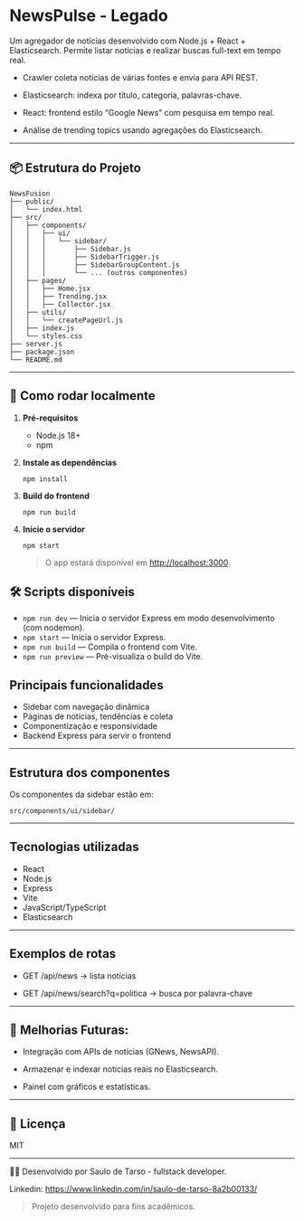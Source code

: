 # NewsPulse - Legado

Um agregador de notícias desenvolvido com Node.js + React + Elasticsearch. Permite listar notícias e realizar buscas full-text em tempo real.

* Crawler coleta notícias de várias fontes e envia para API REST.

* Elasticsearch: indexa por título, categoria, palavras-chave.

* React: frontend estilo “Google News” com pesquisa em tempo real.

* Análise de trending topics usando agregações do Elasticsearch.

---

## 📦 Estrutura do Projeto

```
NewsFusion
├── public/
│   └── index.html
├── src/
│   ├── components/
│   │   ├── ui/
│   │   │   └── sidebar/
│   │   │       ├── Sidebar.js
│   │   │       ├── SidebarTrigger.js
│   │   │       ├── SidebarGroupContent.js
│   │   │       └── ... (outros componentes)
│   ├── pages/
│   │   ├── Home.jsx
│   │   ├── Trending.jsx
│   │   ├── Collector.jsx
│   ├── utils/
│   │   └── createPageUrl.js
│   ├── index.js
│   └── styles.css
├── server.js
├── package.json
└── README.md
```
---
## 🚀 Como rodar localmente

1. **Pré-requisitos**
   - Node.js 18+
   - npm

2. **Instale as dependências**
   ```
   npm install
   ```

3. **Build do frontend**
   ```
   npm run build
   ```

4. **Inicie o servidor**
   ```
   npm start
   ```
   > O app estará disponível em [http://localhost:3000](http://localhost:3000).

## 🛠️ Scripts disponíveis

- `npm run dev` — Inicia o servidor Express em modo desenvolvimento (com nodemon).
- `npm start` — Inicia o servidor Express.
- `npm run build` — Compila o frontend com Vite.
- `npm run preview` — Pré-visualiza o build do Vite.

## Principais funcionalidades

- Sidebar com navegação dinâmica
- Páginas de notícias, tendências e coleta
- Componentização e responsividade
- Backend Express para servir o frontend
---

## Estrutura dos componentes

Os componentes da sidebar estão em:
```
src/components/ui/sidebar/
```
---

## Tecnologias utilizadas

- React
- Node.js
- Express
- Vite
- JavaScript/TypeScript
- Elasticsearch

---

## Exemplos de rotas
* GET /api/news → lista notícias

* GET /api/news/search?q=politica → busca por palavra-chave

---

## 📌 Melhorias Futuras:

* Integração com APIs de notícias (GNews, NewsAPI).

* Armazenar e indexar notícias reais no Elasticsearch.

* Painel com gráficos e estatísticas.

---
## 📄 Licença

MIT

---
👨‍💻 Desenvolvido por Saulo de Tarso - fullstack developer.

Linkedin: https://www.linkedin.com/in/saulo-de-tarso-8a2b00133/

> Projeto desenvolvido para fins acadêmicos.